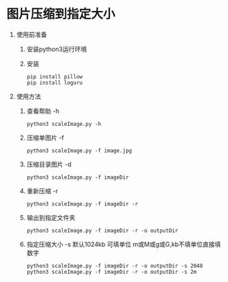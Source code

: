 # 图片压缩到指定大小

1. 使用前准备

    1. 安装python3运行环境

    2. 安装

        ```
        pip install pillow
        pip install loguru
        ```

        

2. 使用方法

    1. 查看帮助 -h

        ```
        python3 scaleImage.py -h
        ```

    2. 压缩单图片 -f

        ```
        python3 scaleImage.py -f image.jpg
        ```

    3. 压缩目录图片 -d

        ```
        python3 scaleImage.py -f imageDir
        ```

    4. 重新压缩 -r

        ```
        python3 scaleImage.py -f imageDir -r
        ```

    5. 输出到指定文件夹

        ```
        python3 scaleImage.py -f imageDir -r -o outputDir
        ```

    6. 指定压缩大小 -s 默认1024kb 可填单位 m或M或g或G,kb不填单位直接填数字

        ```
        python3 scaleImage.py -f imageDir -r -o outputDir -s 2048
        python3 scaleImage.py -f imageDir -r -o outputDir -s 2m
        ```

        

